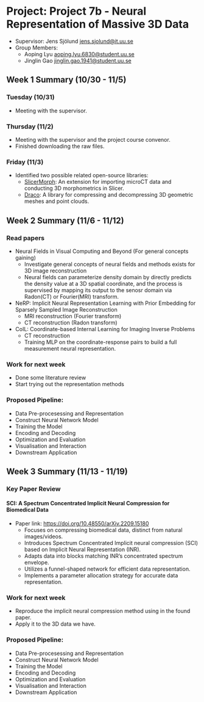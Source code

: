 # Project: Project 7b - Neural Representation of Massive 3D Data
- Supervisor: Jens Sjölund <jens.sjolund@it.uu.se>
- Group Members:
    - Aoping Lyu <aoping.lyu.6830@student.uu.se>
    - Jinglin Gao <jinglin.gao.1941@student.uu.se>



## Week 1 Summary (10/30 - 11/5)



### Tuesday (10/31)
- Meeting with the supervisor.

### Thursday (11/2)
- Meeting with the supervisor and the project course convenor.
- Finished downloading the raw files.

### Friday (11/3)
- Identified two possible related open-source libraries:
    - [SlicerMorph](https://github.com/SlicerMorph/SlicerMorph): An extension for importing microCT data and conducting 3D morphometrics in Slicer.
    - [Draco](https://github.com/google/draco): A library for compressing and decompressing 3D geometric meshes and point clouds.


## Week 2 Summary (11/6 - 11/12)

### Read papers
- Neural Fields in Visual Computing and Beyond (For general concepts gaining)
    - Investigate general concepts of neural fields and methods exists for 3D image reconstruction
    - Neural fields can parameterize density domain by directly predicts the density value at a 3D spatial coordinate, and the process is supervised by mapping its output to the senosr domain via Radon(CT) or Fourier(MRI) transform.
- NeRP: Implicit Neural Representation Learning with Prior Embedding for Sparsely Sampled Image Reconstruction
    - MRI reconstruction (Fourier transform)
    - CT reconstruction (Radon transform)
- CoIL: Coordinate-based Internal Learning for Imaging Inverse Problems
    - CT reconstruction
    - Training MLP on the coordinate-response pairs to build a full measurement neural representation.
    

### Work for next week
- Done some literature review
- Start trying out the representation methods

### Proposed Pipeline:
- Data Pre-procesessing and Representation
- Construct Neural Network Model
- Training the Model
- Encoding and Decoding
- Optimization and Evaluation
- Visualisation and Interaction
- Downstream Application




## Week 3 Summary (11/13 - 11/19)

### Key Paper Review
#### SCI: A Spectrum Concentrated Implicit Neural Compression for Biomedical Data

- Paper link: https://doi.org/10.48550/arXiv.2209.15180
    - Focuses on compressing biomedical data, distinct from natural images/videos.
    - Introduces Spectrum Concentrated Implicit neural compression (SCI) based on Implicit Neural Representation (INR).
    - Adapts data into blocks matching INR’s concentrated spectrum envelope.
    - Utilizes a funnel-shaped network for efficient data representation.
    - Implements a parameter allocation strategy for accurate data representation.

    

### Work for next week
- Reproduce the implicit neural compression method using in the found paper.
- Apply it to the 3D data we have.

### Proposed Pipeline:
- Data Pre-procesessing and Representation
- Construct Neural Network Model
- Training the Model
- Encoding and Decoding
- Optimization and Evaluation
- Visualisation and Interaction
- Downstream Application